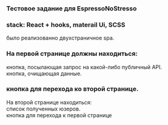 ### Тестовое задание для EspressoNoStresso

### stack: React + hooks, materail Ui, SCSS

было реализованно двухстраничное spa.<br> 
### На первой странице должны находиться: <br>
кнопка, посылающая запрос на какой-либо публичный API.<br>
кнопка, очищающая данные.<br>
### кнопка для перехода ко второй странице.<br>
На второй странице находиться: <br>
список полученных юзеров.<br>
кнопка для перехода к первой странице<br>


